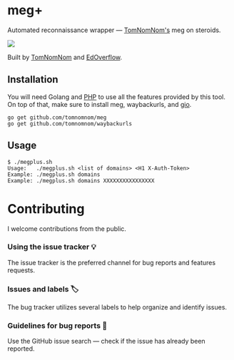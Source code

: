 # meg+

Automated reconnaissance wrapper — [TomNomNom's](https://github.com/TomNomNom) meg on steroids.

![](https://user-images.githubusercontent.com/18099289/35483349-202e7f30-0441-11e8-9f2c-07d27c142839.gif)

Built by [TomNomNom](https://github.com/TomNomNom) and [EdOverflow](https://github.com/EdOverflow).

## Installation

You will need Golang and [PHP](https://user-images.githubusercontent.com/18099289/35768719-daaaf30c-0900-11e8-92ab-bdc2498c80bf.png) to use all the features provided by this tool. On top of that, make sure to install meg, waybackurls, and [gio](http://manpages.ubuntu.com/manpages/artful/man1/gio.1.html).

```
go get github.com/tomnomnom/meg
go get github.com/tomnomnom/waybackurls
```

## Usage

```
$ ./megplus.sh
Usage:   ./megplus.sh <list of domains> <H1 X-Auth-Token>
Example: ./megplus.sh domains
Example: ./megplus.sh domains XXXXXXXXXXXXXXXX
```

# Contributing

I welcome contributions from the public.

### Using the issue tracker 💡

The issue tracker is the preferred channel for bug reports and features requests.

### Issues and labels 🏷

The bug tracker utilizes several labels to help organize and identify issues.

### Guidelines for bug reports 🐛

Use the GitHub issue search — check if the issue has already been reported.
